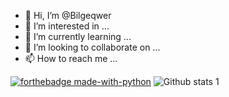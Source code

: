 - 👋 Hi, I’m @Bilgeqwer
- 👀 I’m interested in ...
- 🌱 I’m currently learning ...
- 💞️ I’m looking to collaborate on ...
- 📫 How to reach me ...

<!---
Bilgeqwer/Bilgeqwer is a ✨ special ✨ repository because its `README.md` (this file) appears on your GitHub profile.
You can click the Preview link to take a look at your changes.
--->
[![forthebadge made-with-python](http://ForTheBadge.com/images/badges/made-with-python.svg)](https://www.python.org/)
![Github stats 1](https://github-readme-stats.vercel.app/api?username=bilgekulz&show_icons=true&theme=radical) 

